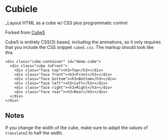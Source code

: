 # Cubicle
_Layout HTML as a cube w/ CSS plus programmatic control

Forked from [Cube5](https://github.com/guille/Cube5)

Cube5 is entirely CSS(3) based, including the animations, so it only requires that you include the CSS snippet `cube5.css`.
The markup should look like this

	<div class="cube-container" id="demo-cube">
	  <div class="cube toFront">      
	    <div class="face top"><h3>Top</h3></div>
	    <div class="face front"><h3>Front</h3></div>
	    <div class="face bottom"><h3>Bottom</h3></div>
	    <div class="face left"><h3>Left</h3></div>
	    <div class="face right"><h3>Right</h3></div>
	    <div class="face rear"><h3>Rear</h3></div>      
	  </div>
	</div>

Notes
-----

If you change the width of the cube, make sure to adapt the values of `translateZ` to half the width.
